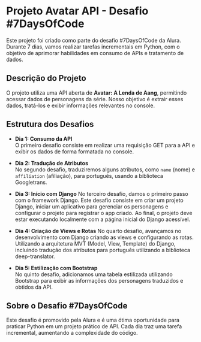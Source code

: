 # Projeto Avatar API - Desafio #7DaysOfCode

Este projeto foi criado como parte do desafio #7DaysOfCode da Alura. Durante 7 dias, vamos realizar tarefas incrementais em Python, com o objetivo de aprimorar habilidades em consumo de APIs e tratamento de dados.

## Descrição do Projeto

O projeto utiliza uma API aberta de **Avatar: A Lenda de Aang**, permitindo acessar dados de personagens da série. Nosso objetivo é extrair esses dados, tratá-los e exibir informações relevantes no console.

## Estrutura dos Desafios

- **Dia 1: Consumo da API**  
  O primeiro desafio consiste em realizar uma requisição GET para a API e exibir os dados de forma formatada no console.

- **Dia 2: Tradução de Atributos**  
  No segundo desafio, traduziremos alguns atributos, como `name` (nome) e `affiliation` (afiliação), para português, usando a biblioteca Googletrans.

- **Dia 3: Início com Django**
No terceiro desafio, damos o primeiro passo com o framework Django. Este desafio consiste em criar um projeto Django, iniciar um aplicativo para gerenciar os personagens e configurar o projeto para registrar o app criado. Ao final, o projeto deve estar executando localmente com a página inicial do Django acessível.

- **Dia 4: Criação de Views e Rotas**
No quarto desafio, avançamos no desenvolvimento com Django criando as views e configurando as rotas. Utilizando a arquitetura MVT (Model, View, Template) do Django, incluindo tradução dos atributos para português utilizando a biblioteca deep-translator.

- **Dia 5: Estilização com Bootstrap**  
No quinto desafio, adicionamos uma tabela estilizada utilizando Bootstrap para exibir as informações dos personagens traduzidos e obtidos da API.

## Sobre o Desafio #7DaysOfCode

Este desafio é promovido pela Alura e é uma ótima oportunidade para praticar Python em um projeto prático de API. Cada dia traz uma tarefa incremental, aumentando a complexidade do código.
